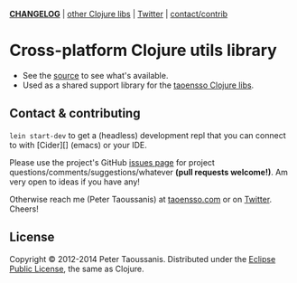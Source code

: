 **[CHANGELOG][]** | [other Clojure libs][] | [Twitter][] | [contact/contrib](#contact--contributing)

# Cross-platform Clojure utils library

  * See the [source][] to see what's available.
  * Used as a shared support library for the [taoensso Clojure libs][].

## Contact & contributing

`lein start-dev` to get a (headless) development repl that you can connect to with [Cider][] (emacs) or your IDE.

Please use the project's GitHub [issues page][] for project questions/comments/suggestions/whatever **(pull requests welcome!)**. Am very open to ideas if you have any!

Otherwise reach me (Peter Taoussanis) at [taoensso.com][] or on [Twitter][]. Cheers!

## License

Copyright &copy; 2012-2014 Peter Taoussanis. Distributed under the [Eclipse Public License][], the same as Clojure.

[API docs]: <http://ptaoussanis.github.io/encore/>
[CHANGELOG]: <https://github.com/ptaoussanis/encore/commits/master>
[other Clojure libs]: <https://www.taoensso.com/clojure-libraries>
[taoensso Clojure libs]: <https://www.taoensso.com/clojure-libraries>
[Twitter]: <https://twitter.com/ptaoussanis>
[issues page]: <https://github.com/ptaoussanis/encore/issues>
[taoensso.com]: <https://www.taoensso.com>
[Eclipse Public License]: <https://raw2.github.com/ptaoussanis/encore/master/LICENSE>
[source]: <https://github.com/ptaoussanis/encore/blob/master/src/taoensso/encore.cljx>
